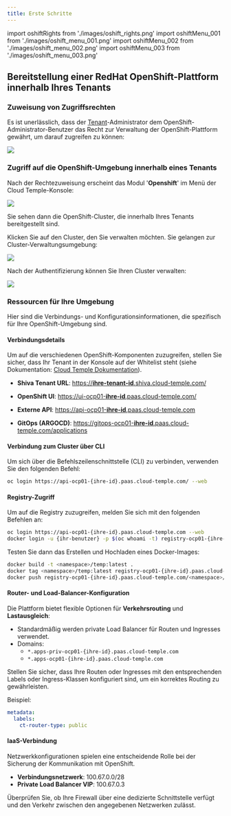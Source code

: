 ```yaml
---
title: Erste Schritte
---
```

import oshiftRights from './images/oshift_rights.png'
import oshiftMenu_001 from './images/oshift_menu_001.png'
import oshiftMenu_002 from './images/oshift_menu_002.png'
import oshiftMenu_003 from './images/oshift_menu_003.png'

## Bereitstellung einer RedHat OpenShift-Plattform innerhalb Ihres Tenants

### Zuweisung von Zugriffsrechten

Es ist unerlässlich, dass der [Tenant](../console/iam/concepts.md#tenant)-Administrator dem OpenShift-Administrator-Benutzer das Recht zur Verwaltung der OpenShift-Plattform gewährt, um darauf zugreifen zu können:

<img src={oshiftRights} />

### Zugriff auf die OpenShift-Umgebung innerhalb eines Tenants

Nach der Rechtezuweisung erscheint das Modul '__Openshift__' im Menü der Cloud Temple-Konsole:

<img src={oshiftMenu_001} />

Sie sehen dann die OpenShift-Cluster, die innerhalb Ihres Tenants bereitgestellt sind.

Klicken Sie auf den Cluster, den Sie verwalten möchten. Sie gelangen zur Cluster-Verwaltungsumgebung:

<img src={oshiftMenu_002} />

Nach der Authentifizierung können Sie Ihren Cluster verwalten:

<img src={oshiftMenu_003} />

### Ressourcen für Ihre Umgebung

Hier sind die Verbindungs- und Konfigurationsinformationen, die spezifisch für Ihre OpenShift-Umgebung sind.

#### Verbindungsdetails

Um auf die verschiedenen OpenShift-Komponenten zuzugreifen, stellen Sie sicher, dass Ihr Tenant in der Konsole auf der Whitelist steht (siehe Dokumentation: [Cloud Temple Dokumentation](https://docs.cloud-temple.com/)).

- __Shiva Tenant URL__:
  [https://__ihre-tenant-id__.shiva.cloud-temple.com/](https://**ihre-tenant-id**.shiva.cloud-temple.com/)

- __OpenShift UI__:
  [https://ui-ocp01-__ihre-id__.paas.cloud-temple.com/](https://ui-ocp01-**ihre-id**.paas.cloud-temple.com/)

- __Externe API__:
  [https://api-ocp01-__ihre-id__.paas.cloud-temple.com](https://api-ocp01-**ihre-id**.paas.cloud-temple.com)

- __GitOps (ARGOCD)__:
  [https://gitops-ocp01-__ihre-id__.paas.cloud-temple.com/applications](https://gitops-ocp01-**ihre-id**.paas.cloud-temple.com/applications)

#### Verbindung zum Cluster über CLI

Um sich über die Befehlszeilenschnittstelle (CLI) zu verbinden, verwenden Sie den folgenden Befehl:

```bash
oc login https://api-ocp01-{ihre-id}.paas.cloud-temple.com/ --web
```

#### Registry-Zugriff

Um auf die Registry zuzugreifen, melden Sie sich mit den folgenden Befehlen an:

```bash
oc login https://api-ocp01-{ihre-id}.paas.cloud-temple.com --web
docker login -u {ihr-benutzer} -p $(oc whoami -t) registry-ocp01-{ihre-id}.paas.cloud-temple.com
```

Testen Sie dann das Erstellen und Hochladen eines Docker-Images:

```bash
docker build -t <namespace>/temp:latest .
docker tag <namespace>/temp:latest registry-ocp01-{ihre-id}.paas.cloud-temple.com/<namespace>/temp:latest
docker push registry-ocp01-{ihre-id}.paas.cloud-temple.com/<namespace>/temp:latest
```

#### Router- und Load-Balancer-Konfiguration

Die Plattform bietet flexible Optionen für __Verkehrsrouting__ und __Lastausgleich__:

- Standardmäßig werden private Load Balancer für Routen und Ingresses verwendet.
- Domains:
  - `*.apps-priv-ocp01-{ihre-id}.paas.cloud-temple.com`
  - `*.apps-ocp01-{ihre-id}.paas.cloud-temple.com`

Stellen Sie sicher, dass Ihre Routen oder Ingresses mit den entsprechenden Labels oder Ingress-Klassen konfiguriert sind, um ein korrektes Routing zu gewährleisten.

Beispiel:

```yaml
metadata:
  labels:
    ct-router-type: public
```

#### IaaS-Verbindung

Netzwerkkonfigurationen spielen eine entscheidende Rolle bei der Sicherung der Kommunikation mit OpenShift.

- __Verbindungsnetzwerk__: 100.67.0.0/28
- __Private Load Balancer VIP__: 100.67.0.3

Überprüfen Sie, ob Ihre Firewall über eine dedizierte Schnittstelle verfügt und den Verkehr zwischen den angegebenen Netzwerken zulässt.
